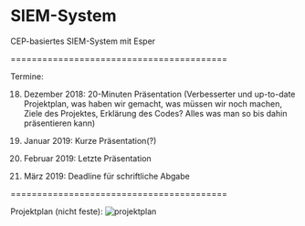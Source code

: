 # SIEM-System
CEP-basiertes SIEM-System mit Esper

=========================================

Termine: 

18. Dezember 2018: 20-Minuten Präsentation (Verbesserter und up-to-date Projektplan, was haben wir gemacht, was müssen wir noch machen, Ziele des Projektes, Erklärung des Codes? Alles was man so bis dahin präsentieren kann)

15. Januar 2019: Kurze Präsentation(?)

12. Februar 2019: Letzte Präsentation

15. März 2019: Deadline für schriftliche Abgabe

=========================================

Projektplan (nicht feste):
![projektplan](https://user-images.githubusercontent.com/45196265/48959648-1521b280-ef67-11e8-8043-0a3bc452c77a.png)

